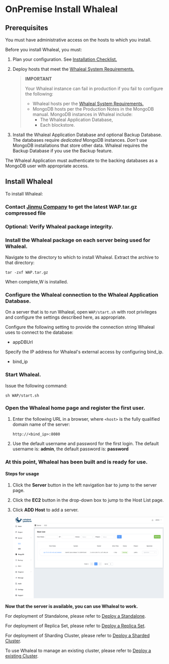 # OnPremise Install Whaleal 

## Prerequisites

You must have administrative access on the hosts to which you install.

Before you install Whaleal, you must:

1. Plan your configuration. See [Installation Checklist.](../01-installation-checklist.md)

2. Deploy hosts that meet the [Whaleal System Requirements.](../02-hardware-and-software-requirements.md)

   > **IMPORTANT**
   >
   > Your Whaleal instance can fail in production if you fail to configure the following:
   >
   > - Whaleal hosts per the [Whaleal System Requirements.](../02-hardware-and-software-requirements.md)
   > - MongoDB hosts per the Production Notes in the MongoDB manual. MongoDB instances in Whaleal include:
   >   - The Whaleal Application Database,
   >   - Each blockstore.

3. Install the Whaleal Application Database and optional Backup Database. The databases require *dedicated* MongoDB instances. *Don't* use MongoDB installations that store other data. Whaleal requires the Backup Database if you use the Backup feature.

The Whaleal Application must authenticate to the backing databases as a MongoDB user with appropriate access.

## Install Whaleal

To install Whaleal:

### Contact [Jinmu Company](https://www.jinmuinfo.com/) to get the latest WAP.tar.gz compressed file

### Optional: Verify Whaleal package integrity.

### Install the Whaleal package on each server being used for Whaleal.

Navigate to the directory to which to install Whaleal. Extract the archive to that directory:

```
tar -zxf WAP.tar.gz
```

When complete,W is installed.

### Configure the Whaleal connection to the Whaleal Application Database.

On a server that is to run Whaleal, open `WAP/start.sh` with root privileges and configure the settings described here, as appropriate.

Configure the following setting to provide the connection string Whaleal uses to connect to the database:

- appDBUrl

Specify the IP address for Whaleal's external access by configuring bind_ip.

- bind_ip

### Start Whaleal.

Issue the following command:

```
sh WAP/start.sh
```



### Open the Whaleal home page and register the first user.

1. Enter the following URL in a browser, where `<host>` is the fully qualified domain name of the server:

   ```
   http://<bind_ip>:8080
   ```

2. Use the default username and password for the first login. The default username is: **admin**, the default password is: **password**

### **At this point, Whaleal has been built and is ready for use.**

#### Steps for usage

1. Click the **Server** button in the left navigation bar to jump to the server page.

2. Click the **EC2** button in the drop-down box to jump to the Host List page.

3. Click **ADD Host** to add a server.

   ![image-20240621133348440](../../../images/whaleal-platform/02-install-whaleal/img.png)

**Now that the server is available, you can use Whaleal to work.**

For deployment of Standalone, please refer to [Deploy a Standalone](../../04-create-deployment/04-deploy-standalone.md).

For  deployment of Replica Set, please refer to [Deploy a Replica Set](../../04-create-deployment/05-deploy-replica-set.md).

For deployment of Sharding Cluster, please refer to [Deploy a Sharded Cluster](../../04-create-deployment/06-deploy-sharded-cluster.md).

To use Whaleal to manage an existing cluster, please refer to [Deploy a existing Cluster](../../04-create-deployment/07-deploy-existing-cluster.md).
